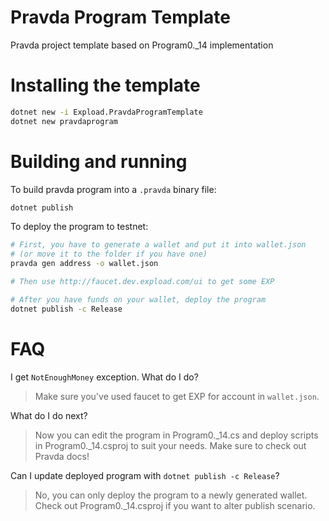 # Pravda Program Template
Pravda project template based on Program0._14 implementation
# Installing the template
```bash
dotnet new -i Expload.PravdaProgramTemplate
dotnet new pravdaprogram
```
# Building and running
To build pravda program into a `.pravda` binary file:
```bash
dotnet publish
```
To deploy the program to testnet:
```bash
# First, you have to generate a wallet and put it into wallet.json
# (or move it to the folder if you have one)
pravda gen address -o wallet.json

# Then use http://faucet.dev.expload.com/ui to get some EXP

# After you have funds on your wallet, deploy the program
dotnet publish -c Release
```
# FAQ
I get `NotEnoughMoney` exception. What do I do?
> Make sure you've used faucet to get EXP for account in `wallet.json`.

What do I do next?
> Now you can edit the program in Program0._14.cs and deploy scripts
> in Program0._14.csproj to suit your needs. Make sure to check out Pravda docs!

Can I update deployed program with `dotnet publish -c Release`?
> No, you can only deploy the program to a newly generated wallet.
> Check out Program0._14.csproj if you want to alter publish scenario.